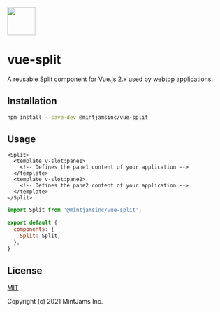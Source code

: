 <img src="https://www.mintjams.jp/img/cr.svg" alt ="" width="64">

# vue-split
A reusable Split component for Vue.js 2.x used by webtop applications.

## Installation

```sh
npm install --save-dev @mintjamsinc/vue-split
```

## Usage

```vue
<Split>
  <template v-slot:pane1>
    <!-- Defines the pane1 content of your application -->
  </template>
  <template v-slot:pane2>
    <!-- Defines the pane2 content of your application -->
  </template>
</Split>
```

```js
import Split from '@mintjamsinc/vue-split';

export default {
  components: {
    Split: Split,
  },
}
```

## License

[MIT](https://opensource.org/licenses/MIT)

Copyright (c) 2021 MintJams Inc.